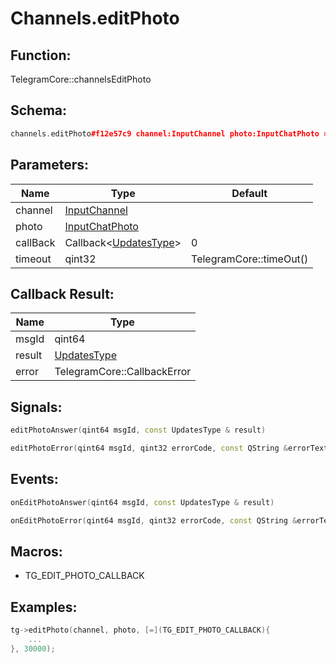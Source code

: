 # Channels.editPhoto

## Function:

TelegramCore::channelsEditPhoto

## Schema:

```c++
channels.editPhoto#f12e57c9 channel:InputChannel photo:InputChatPhoto = Updates;
```
## Parameters:

|Name|Type|Default|
|----|----|-------|
|channel|[InputChannel](../../types/inputchannel.md)||
|photo|[InputChatPhoto](../../types/inputchatphoto.md)||
|callBack|Callback&lt;[UpdatesType](../../types/updatestype.md)&gt;|0|
|timeout|qint32|TelegramCore::timeOut()|

## Callback Result:

|Name|Type|
|----|----|
|msgId|qint64|
|result|[UpdatesType](../../types/updatestype.md)|
|error|TelegramCore::CallbackError|

## Signals:

```c++
editPhotoAnswer(qint64 msgId, const UpdatesType & result)
```
```c++
editPhotoError(qint64 msgId, qint32 errorCode, const QString &errorText)
```

## Events:

```c++
onEditPhotoAnswer(qint64 msgId, const UpdatesType & result)
```
```c++
onEditPhotoError(qint64 msgId, qint32 errorCode, const QString &errorText)
```

## Macros:

* TG_EDIT_PHOTO_CALLBACK

## Examples:

```c++
tg->editPhoto(channel, photo, [=](TG_EDIT_PHOTO_CALLBACK){
    ...
}, 30000);
```
